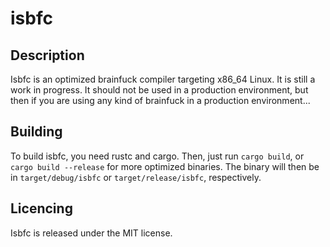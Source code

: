 isbfc
======

Description
-----------
Isbfc is an optimized brainfuck compiler targeting x86_64 Linux. It is still a work in progress. It should not be used in a production environment, but then if you are using any kind of brainfuck in a production environment...

Building
--------
To build isbfc, you need rustc and cargo. Then, just run `cargo build`, or `cargo build --release` for more optimized binaries. The binary will then be in `target/debug/isbfc` or `target/release/isbfc`, respectively.

Licencing
---------
Isbfc is released under the MIT license.
